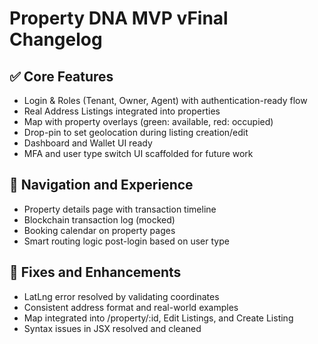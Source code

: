 
# Property DNA MVP vFinal Changelog

## ✅ Core Features
- Login & Roles (Tenant, Owner, Agent) with authentication-ready flow
- Real Address Listings integrated into properties
- Map with property overlays (green: available, red: occupied)
- Drop-pin to set geolocation during listing creation/edit
- Dashboard and Wallet UI ready
- MFA and user type switch UI scaffolded for future work

## 🧭 Navigation and Experience
- Property details page with transaction timeline
- Blockchain transaction log (mocked)
- Booking calendar on property pages
- Smart routing logic post-login based on user type

## 🔧 Fixes and Enhancements
- LatLng error resolved by validating coordinates
- Consistent address format and real-world examples
- Map integrated into /property/:id, Edit Listings, and Create Listing
- Syntax issues in JSX resolved and cleaned
